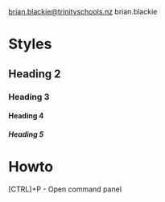 

brian.blackie@trinityschools.nz
brian.blackie



# Styles

## Heading 2

### Heading 3

#### Heading 4

##### Heading 5

# Howto

[CTRL]+P  - Open command panel 

